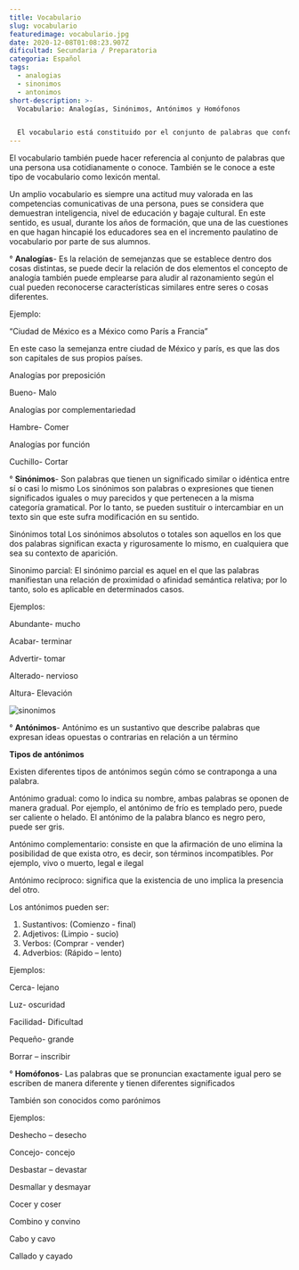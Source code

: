 ```yaml
---
title: Vocabulario
slug: vocabulario
featuredimage: vocabulario.jpg
date: 2020-12-08T01:08:23.907Z
dificultad: Secundaria / Preparatoria
categoria: Español
tags:
  - analogias
  - sinonimos
  - antonimos
short-description: >-
  Vocabulario: Analogías, Sinónimos, Antónimos y Homófonos


  El vocabulario está constituido por el conjunto de palabras que conforman un idioma un vocabulario es sinónimo de léxico en la medida en que este es el conjunto de unidades léxicas que integran una lengua.
---
```

El vocabulario también puede hacer referencia al conjunto de palabras que una persona usa cotidianamente o conoce. También se le conoce a este tipo de vocabulario como lexicón mental.

Un amplio vocabulario es siempre una actitud muy valorada en las competencias comunicativas de una persona, pues se considera que demuestran inteligencia, nivel de educación y bagaje cultural. En este sentido, es usual, durante los años de formación, que una de las cuestiones en que hagan hincapié los educadores sea en el incremento paulatino de vocabulario por parte de sus alumnos.



° **Analogías**- Es la relación de semejanzas que se establece dentro dos cosas distintas, se puede decir la relación de dos elementos el concepto de analogía también puede emplearse para aludir al razonamiento según el cual pueden reconocerse características similares entre seres o cosas diferentes.

Ejemplo: 

“Ciudad de México es a México como París a Francia”

En este caso la semejanza entre ciudad de México y parís, es que las dos son capitales de sus propios países. 

Analogías por preposición

Bueno- Malo 

Analogías por complementariedad 

Hambre- Comer 

Analogías por función 

Cuchillo- Cortar 



° **Sinónimos**- Son palabras que tienen un significado similar o idéntica entre sí o casi lo mismo Los sinónimos son palabras o expresiones que tienen significados iguales o muy parecidos y que pertenecen a la misma categoría gramatical. Por lo tanto, se pueden sustituir o intercambiar en un texto sin que este sufra modificación en su sentido.

Sinónimos total Los sinónimos absolutos o totales son aquellos en los que dos palabras significan exacta y rigurosamente lo mismo, en cualquiera que sea su contexto de aparición.

Sinonimo parcial: El sinónimo parcial es aquel en el que las palabras manifiestan una relación de proximidad o afinidad semántica relativa; por lo tanto, solo es aplicable en determinados casos.

Ejemplos:

Abundante- mucho

Acabar- terminar

Advertir- tomar

Alterado- nervioso 

Altura- Elevación 

![sinonimos](/assets/sinonimos.jpg "sinonimos")



° **Antónimos**- Antónimo es un sustantivo que describe palabras que expresan ideas opuestas o contrarias en relación a un término

**Tipos de antónimos**

Existen diferentes tipos de antónimos según cómo se contraponga a una palabra.

Antónimo gradual: como lo indica su nombre, ambas palabras se oponen de manera gradual. Por ejemplo, el antónimo de frío es templado pero, puede ser caliente o helado. El antónimo de la palabra blanco es negro pero, puede ser gris.

Antónimo complementario: consiste en que la afirmación de uno elimina la posibilidad de que exista otro, es decir, son términos incompatibles. Por ejemplo, vivo o muerto, legal e ilegal

Antónimo recíproco: significa que la existencia de uno implica la presencia del otro.

Los antónimos pueden ser: 

1. Sustantivos: (Comienzo - final)
2. Adjetivos: (Limpio - sucio)
3. Verbos: (Comprar - vender)
4. Adverbios: (Rápido – lento)

Ejemplos:

Cerca- lejano 

Luz- oscuridad

Facilidad- Dificultad

Pequeño- grande 

Borrar – inscribir 

° **Homófonos**- Las palabras que se pronuncian exactamente igual pero se escriben de manera diferente y tienen diferentes significados 



También son conocidos como parónimos 



Ejemplos:

Deshecho – desecho 

Concejo- concejo 

Desbastar – devastar 

Desmallar y desmayar 

Cocer y coser 

Combino y convino 

Cabo y cavo 

Callado y cayado